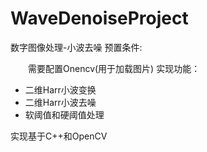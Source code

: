# WaveDenoiseProject
数字图像处理-小波去噪
预置条件:

&emsp;&emsp;需要配置Onencv(用于加载图片)
实现功能：

* 二维Harr小波变换
* 二维Harr小波去噪
* 软阈值和硬阈值处理

实现基于C++和OpenCV

